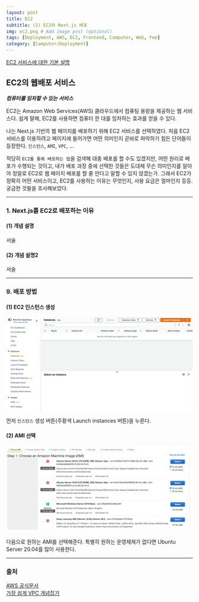 ```yaml
---
layout: post
title: EC2
subtitle: (2) EC2와 Next.js 배포
img: ec2.png # Add image post (optional)
tags: [Deployment, AWS, EC2, Frontend, Computer, Web, Fee]
category: [Computer/Deployment]
---
```


[EC2 서비스에 대한 기본 설명](../_posts/2022-03-20-EC2-1.markdown)

## EC2의 웹배포 서비스
***컴퓨터를 임차할 수 있는 서비스***

EC2는 Amazon Web Services(AWS) 클라우드에서 컴퓨팅 용량을 제공하는 웹 서비스다.
쉽게 말해, EC2를 사용하면 컴퓨터 한 대를 임차하는 효과를 얻을 수 있다.

나는 Next.js 기반의 웹 페이지를 배포하기 위해 EC2 서비스를 선택하였다.
처음 EC2 서비스를 이용하려고 페이지에 들어가면 어떤 의미인지 곧바로 파악하기 힘든 단어들이 등장한다.
`인스턴스`, `AMI`, `VPC`, ...

적당히 `EC2를 통해 배포하는 법`을 검색해 대충 배포를 할 수도 있겠지만,
어떤 원리로 배포가 수행되는 것이고,
내가 배포 과정 중에 선택한 것들은 도대체 무슨 의미인지를 알아야
정말로 EC2로 웹 페이지 배포를 할 줄 안다고 말할 수 있지 않겠는가.
그래서 EC2가 정확히 어떤 서비스이고, EC2를 사용하는 이유는 무엇인지, 사용 요금은 얼마인지 등등.
궁금한 것들을 조사해보았다.

---


### 1. Next.js를 EC2로 배포하는 이유
#### (1) 개념 설명
서술

#### (2) 개념 설명2
서술

---

### 9. 배포 방법
#### (1) EC2 인스턴스 생성

![e2-launch-instances](/assets/images/post-contents/ec2-launch-instances.png)

먼저 `인스턴스` 생성 버튼(주황색 Launch instances 버튼)을 누른다.

#### (2) AMI 선택

![ec2-select-ami](/assets/images/post-contents/ec2-select-ami.png)

다음으로 원하는 AMI를 선택해준다.
특별히 원하는 운영체제가 없다면 Ubuntu Server 20.04를 많이 사용한다.

---

### 출처

[AWS 공식문서](https://docs.aws.amazon.com)   
[가장 쉽게 VPC 개념잡기](https://medium.com/harrythegreat/aws-%EA%B0%80%EC%9E%A5%EC%89%BD%EA%B2%8C-vpc-%EA%B0%9C%EB%85%90%EC%9E%A1%EA%B8%B0-71eef95a7098)
